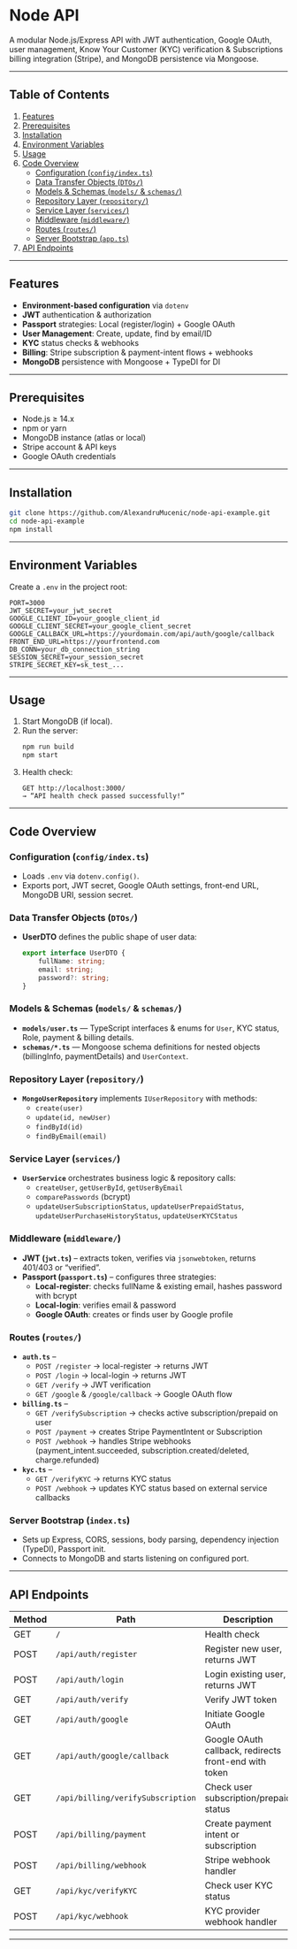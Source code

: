 # Node API

A modular Node.js/Express API with JWT authentication, Google OAuth, user management, Know Your Customer (KYC) verification & Subscriptions billing integration
(Stripe), and MongoDB persistence via Mongoose.

---

## Table of Contents

1. [Features](#features)
2. [Prerequisites](#prerequisites)
3. [Installation](#installation)
4. [Environment Variables](#environment-variables)
5. [Usage](#usage)
6. [Code Overview](#code-overview)
    - [Configuration (`config/index.ts`)](#configuration-configindexts)
    - [Data Transfer Objects (`DTOs/`)](#data-transfer-objects-dtos)
    - [Models & Schemas (`models/` & `schemas/`)](#models--schemas-models--schemas)
    - [Repository Layer (`repository/`)](#repository-layer-repository)
    - [Service Layer (`services/`)](#service-layer-services)
    - [Middleware (`middleware/`)](#middleware-middleware)
    - [Routes (`routes/`)](#routes-routes)
    - [Server Bootstrap (`app.ts`)](#server-bootstrap-appts)
7. [API Endpoints](#api-endpoints)

---

## Features

-   **Environment-based configuration** via `dotenv`
-   **JWT** authentication & authorization
-   **Passport** strategies: Local (register/login) + Google OAuth
-   **User Management**: Create, update, find by email/ID
-   **KYC** status checks & webhooks
-   **Billing**: Stripe subscription & payment-intent flows + webhooks
-   **MongoDB** persistence with Mongoose + TypeDI for DI

---

## Prerequisites

-   Node.js ≥ 14.x
-   npm or yarn
-   MongoDB instance (atlas or local)
-   Stripe account & API keys
-   Google OAuth credentials

---

## Installation

```bash
git clone https://github.com/AlexandruMucenic/node-api-example.git
cd node-api-example
npm install
```

---

## Environment Variables

Create a `.env` in the project root:

```
PORT=3000
JWT_SECRET=your_jwt_secret
GOOGLE_CLIENT_ID=your_google_client_id
GOOGLE_CLIENT_SECRET=your_google_client_secret
GOOGLE_CALLBACK_URL=https://yourdomain.com/api/auth/google/callback
FRONT_END_URL=https://yourfrontend.com
DB_CONN=your_db_connection_string
SESSION_SECRET=your_session_secret
STRIPE_SECRET_KEY=sk_test_...
```

---

## Usage

1. Start MongoDB (if local).
2. Run the server:
    ```bash
    npm run build
    npm start
    ```
3. Health check:
    ```
    GET http://localhost:3000/
    → “API health check passed successfully!”
    ```

---

## Code Overview

### Configuration (`config/index.ts`)

-   Loads `.env` via `dotenv.config()`.
-   Exports port, JWT secret, Google OAuth settings, front-end URL, MongoDB URI, session secret.

### Data Transfer Objects (`DTOs/`)

-   **UserDTO** defines the public shape of user data:
    ```ts
    export interface UserDTO {
        fullName: string;
        email: string;
        password?: string;
    }
    ```

### Models & Schemas (`models/` & `schemas/`)

-   **`models/user.ts`** — TypeScript interfaces & enums for `User`, KYC status, Role, payment & billing details.
-   **`schemas/*.ts`** — Mongoose schema definitions for nested objects (billingInfo, paymentDetails) and `UserContext`.

### Repository Layer (`repository/`)

-   **`MongoUserRepository`** implements `IUserRepository` with methods:
    -   `create(user)`
    -   `update(id, newUser)`
    -   `findById(id)`
    -   `findByEmail(email)`

### Service Layer (`services/`)

-   **`UserService`** orchestrates business logic & repository calls:
    -   `createUser`, `getUserById`, `getUserByEmail`
    -   `comparePasswords` (bcrypt)
    -   `updateUserSubscriptionStatus`, `updateUserPrepaidStatus`, `updateUserPurchaseHistoryStatus`,
        `updateUserKYCStatus`

### Middleware (`middleware/`)

-   **JWT (`jwt.ts`)** – extracts token, verifies via `jsonwebtoken`, returns 401/403 or “verified”.
-   **Passport (`passport.ts`)** – configures three strategies:
    -   **Local-register**: checks fullName & existing email, hashes password with bcrypt
    -   **Local-login**: verifies email & password
    -   **Google OAuth**: creates or finds user by Google profile

### Routes (`routes/`)

-   **`auth.ts`** –
    -   `POST /register` → local-register → returns JWT
    -   `POST /login` → local-login → returns JWT
    -   `GET /verify` → JWT verification
    -   `GET /google` & `/google/callback` → Google OAuth flow
-   **`billing.ts`** –
    -   `GET /verifySubscription` → checks active subscription/prepaid on user
    -   `POST /payment` → creates Stripe PaymentIntent or Subscription
    -   `POST /webhook` → handles Stripe webhooks (payment_intent.succeeded, subscription.created/deleted,
        charge.refunded)
-   **`kyc.ts`** –
    -   `GET /verifyKYC` → returns KYC status
    -   `POST /webhook` → updates KYC status based on external service callbacks

### Server Bootstrap (`index.ts`)

-   Sets up Express, CORS, sessions, body parsing, dependency injection (TypeDI), Passport init.
-   Connects to MongoDB and starts listening on configured port.

---

## API Endpoints

| Method | Path                              | Description                                           |
| ------ | --------------------------------- | ----------------------------------------------------- |
| GET    | `/`                               | Health check                                          |
| POST   | `/api/auth/register`              | Register new user, returns JWT                        |
| POST   | `/api/auth/login`                 | Login existing user, returns JWT                      |
| GET    | `/api/auth/verify`                | Verify JWT token                                      |
| GET    | `/api/auth/google`                | Initiate Google OAuth                                 |
| GET    | `/api/auth/google/callback`       | Google OAuth callback, redirects front-end with token |
| GET    | `/api/billing/verifySubscription` | Check user subscription/prepaid status                |
| POST   | `/api/billing/payment`            | Create payment intent or subscription                 |
| POST   | `/api/billing/webhook`            | Stripe webhook handler                                |
| GET    | `/api/kyc/verifyKYC`              | Check user KYC status                                 |
| POST   | `/api/kyc/webhook`                | KYC provider webhook handler                          |

---
